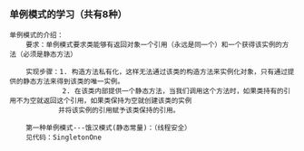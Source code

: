 ###  单例模式的学习（共有8种）

    单例模式的介绍：
        要求：单例模式要求类能够有返回对象一个引用（永远是同一个）和一个获得该实例的方法（必须是静态方法）
    
        实现步骤：1. 构造方法私有化，这样无法通过该类的构造方法来实例化对象，只有通过提供的静态方法来得到该类的唯一实例。
                 2. 在该类内部提供一个静态方法，当我们调用这个方法时，如果类持有的引用不为空就返回这个引用，如果类保持为空就创建该类的实例
                并将该实例的引用赋予该类保持的引用。
        
        第一种单例模式---饿汉模式(静态常量)：（线程安全） 
        见代码：SingletonOne